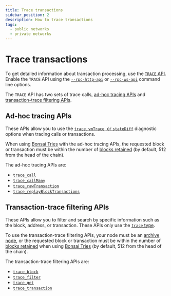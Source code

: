 ```yaml
---
title: Trace transactions
sidebar_position: 2
description: How to trace transactions
tags:
  - public networks
  - private networks
---
```


# Trace transactions

To get detailed information about transaction processing, use the [`TRACE` API](../../reference/api/index.md#trace-methods). Enable the `TRACE` API using the [`--rpc-http-api`](../../reference/cli/options.md#rpc-http-api) or [`--rpc-ws-api`](../../reference/cli/options.md#rpc-ws-api) command line options.

The `TRACE` API has two sets of trace calls, [ad-hoc tracing APIs](#ad-hoc-tracing-apis) and [transaction-trace filtering APIs](#transaction-trace-filtering-apis).

## Ad-hoc tracing APIs

These APIs allow you to use the [`trace`, `vmTrace`, or `stateDiff`](../../reference/trace-types.md) diagnostic options when tracing calls or transactions.

When using [Bonsai Tries](../../concepts/data-storage-formats.md#bonsai-tries) with the ad-hoc
tracing APIs, the requested block or transaction must be within the number of
[blocks retained](../../reference/cli/options.md#bonsai-historical-block-limit) (by default, 512 
from the head of the chain).

The ad-hoc tracing APIs are:

- [`trace_call`](../../reference/api/index.md#trace_call)
- [`trace_callMany`](../../reference/api/index.md#trace_callmany)
- [`trace_rawTransaction`](../../reference/api/index.md#trace_rawtransaction)
- [`trace_replayBlockTransactions`](../../reference/api/index.md#trace_replayblocktransactions)

## Transaction-trace filtering APIs

These APIs allow you to filter and search by specific information such as the block, address, or transaction. These APIs only use the [`trace` type](../../reference/trace-types.md#trace).

To use the transaction-trace filtering APIs, your node must be an
[archive node](../../concepts/node-sync.md#run-an-archive-node), or the requested block
or transaction must be within the number of
[blocks retained](../../reference/cli/options.md#bonsai-historical-block-limit) when using
[Bonsai Tries](../../concepts/data-storage-formats.md#bonsai-tries) (by default, 512 from the head
of the chain).

The transaction-trace filtering APIs are:

- [`trace_block`](../../reference/api/index.md#trace_block)
- [`trace_filter`](../../reference/api/index.md#trace_filter)
- [`trace_get`](../../reference/api/index.md#trace_get)
- [`trace_transaction`](../../reference/api/index.md#trace_transaction)
